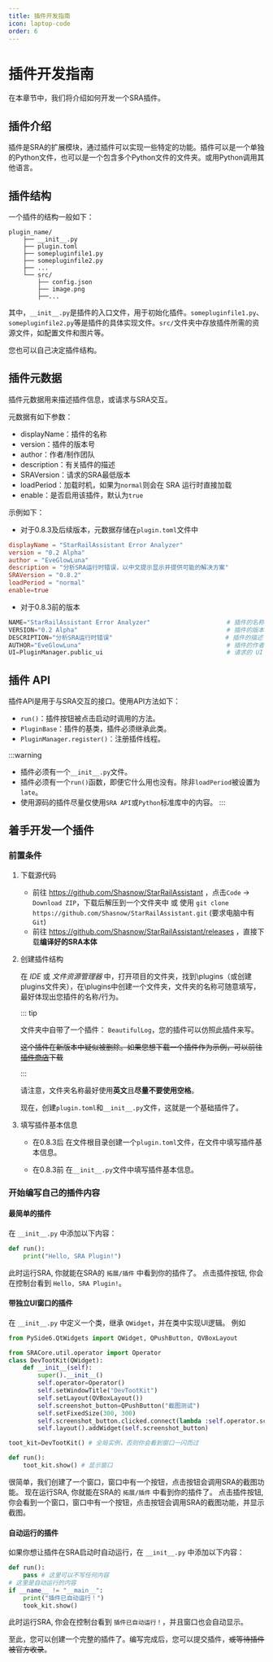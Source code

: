 ```yaml
---
title: 插件开发指南
icon: laptop-code
order: 6
---
```


# 插件开发指南

在本章节中，我们将介绍如何开发一个SRA插件。

## 插件介绍

插件是SRA的扩展模块，通过插件可以实现一些特定的功能。插件可以是一个单独的Python文件，也可以是一个包含多个Python文件的文件夹。或用Python调用其他语言。

## 插件结构

一个插件的结构一般如下：

```
plugin_name/
    ├── __init__.py
    ├── plugin.toml
    ├── somepluginfile1.py
    ├── somepluginfile2.py
    ├── ...
    └── src/
        ├── config.json
        ├── image.png
        ├──...
```

其中，`__init__.py`是插件的入口文件，用于初始化插件。`somepluginfile1.py`、`somepluginfile2.py`等是插件的具体实现文件。`src/`文件夹中存放插件所需的资源文件，如配置文件和图片等。

您也可以自己决定插件结构。

## 插件元数据
插件元数据用来描述插件信息，或请求与SRA交互。

元数据有如下参数：
- displayName：插件的名称
- version：插件的版本号
- author：作者/制作团队
- description：有关插件的描述
- SRAVersion：请求的SRA最低版本
- loadPeriod：加载时机，如果为`normal`则会在 SRA 运行时直接加载
- enable：是否启用该插件，默认为`true`

示例如下：

- 对于0.8.3及后续版本，元数据存储在`plugin.toml`文件中
```toml
displayName = "StarRailAssistant Error Analyzer"
version = "0.2 Alpha"
author = "EveGlowLuna"
description = "分析SRA运行时错误，以中文提示显示并提供可能的解决方案"
SRAVersion = "0.8.2"
loadPeriod = "normal"
enable=true
```
- 对于0.8.3前的版本
```python
NAME="StarRailAssistant Error Analyzer"                     # 插件的名称
VERSION="0.2 Alpha"                                         # 插件的版本
DESCRIPTION="分析SRA运行时错误"                               # 插件的描述
AUTHOR="EveGlowLuna"                                        # 插件的作者
UI=PluginManager.public_ui                                  # 请求的 UI
```

## 插件 API

插件API是用于与SRA交互的接口。使用API方法如下：
- `run()`：插件按钮被点击启动时调用的方法。
- `PluginBase`：插件的基类，插件必须继承此类。
- `PluginManager.register()`：注册插件线程。

:::warning
- 插件必须有一个`__init__.py`文件。
- 插件必须有一个`run()`函数，即便它什么用也没有。除非`loadPeriod`被设置为`late`。
- 使用源码的插件尽量仅使用`SRA API`或`Python`标准库中的内容。
:::

## 着手开发一个插件

### 前置条件

1. 下载源代码
   - 前往 https://github.com/Shasnow/StarRailAssistant ，点击`Code` -> `Download ZIP`，下载后解压到一个文件夹中 或 使用 `git clone https://github.com/Shasnow/StarRailAssistant.git` (要求电脑中有 `Git`)
   - 前往 https://github.com/Shasnow/StarRailAssistant/releases ，直接下载**编译好的SRA本体**

2. 创建插件结构

    在 *IDE* 或 *文件资源管理器* 中，打开项目的文件夹，找到\plugins（或创建plugins文件夹），在\plugins中创建一个文件夹，文件夹的名称可随意填写，最好体现出您插件的名称/行为。
    
    ::: tip 
    
    文件夹中自带了一个插件： `BeautifulLog`，您的插件可以仿照此插件来写。
    
    ~~这个插件在新版本中疑似被删除。如果您想下载一个插件作为示例，可以前往[插件商店](https://starrailassistant.top/pluginstore.html)下载~~
    
    :::
    
    请注意，文件夹名称最好使用**英文**且**尽量不要使用空格**。
    
    现在，创建`plugin.toml`和`__init__.py`文件，这就是一个基础插件了。

3. 填写插件基本信息

   - 在0.8.3后
   在文件根目录创建一个`plugin.toml`文件，在文件中填写插件基本信息。

   - 在0.8.3前
   在`__init__.py`文件中填写插件基本信息。

### 开始编写自己的插件内容
#### 最简单的插件
在 `__init__.py` 中添加以下内容：
```python
def run():
    print("Hello, SRA Plugin!")
```
此时运行SRA, 你就能在SRA的 `拓展/插件` 中看到你的插件了。
点击插件按钮, 你会在控制台看到 `Hello, SRA Plugin!`。
    
#### 带独立UI窗口的插件
在 `__init__.py` 中定义一个类，继承 `QWidget`，并在类中实现UI逻辑。
例如
```python
from PySide6.QtWidgets import QWidget, QPushButton, QVBoxLayout

from SRACore.util.operator import Operator
class DevTootKit(QWidget):
    def __init__(self):
        super().__init__()
        self.operator=Operator()
        self.setWindowTitle("DevTootKit")
        self.setLayout(QVBoxLayout())
        self.screenshot_button=QPushButton("截图测试")
        self.setFixedSize(300, 300)
        self.screenshot_button.clicked.connect(lambda :self.operator.screenshot().show())
        self.layout().addWidget(self.screenshot_button)

toot_kit=DevTootKit() # 全局实例，否则你会看到窗口一闪而过

def run():
    toot_kit.show() # 显示窗口
```
很简单，我们创建了一个窗口，窗口中有一个按钮，点击按钮会调用SRA的截图功能。
现在运行SRA, 你就能在SRA的 `拓展/插件` 中看到你的插件了。
点击插件按钮, 你会看到一个窗口，窗口中有一个按钮，点击按钮会调用SRA的截图功能，并显示截图。

#### 自动运行的插件
如果你想让插件在SRA启动时自动运行，在 `__init__.py` 中添加以下内容：
```python
def run():
    pass # 这里可以不写任何内容
# 这里是自动运行的内容    
if __name__ != "__main__":
    print("插件已自动运行！")
    took_kit.show()
```
此时运行SRA, 你会在控制台看到 `插件已自动运行！`，并且窗口也会自动显示。

至此，您可以创建一个完整的插件了。编写完成后，您可以提交插件，~~或等待插件被官方收录~~。